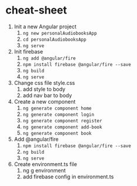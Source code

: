 # cheat-sheet

1. Init a new Angular project
    1. `ng new personalAudiobooksApp`
    1. `cd personalAudiobooksApp`
    1. `ng serve`
1. Init firebase
    1. `ng add @angular/fire`
   2. `npm install firebase @angular/fire --save`
   3. `ng build`
   4. `ng serve`
1. Change css file style.css
    1. add style to body
    1. add nav bar to body
1. Create a new component
    1. `ng generate component home`
   2. `ng generate component login`
   3. `ng generate component register`
   4. `ng generate component add-book`
   5. `ng generate component book`
1. Add @angular/fire 
    1. `npm install firebase @angular/fire --save`
   2. `ng build`
    3. `ng serve`
4. Create environment.ts file
    1. ng g environment
    1. add firebase config in environment.ts

